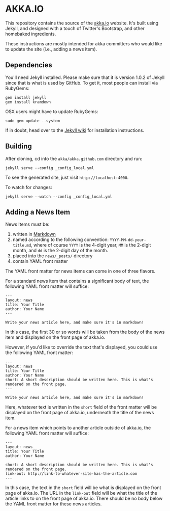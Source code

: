# AKKA.IO

This repository contains the source of the [akka.io](http:/akka.io) website. It's built using Jekyll, and designed with a touch of Twitter's Bootstrap, and other homebaked ingredients.

These instructions are mostly intended for akka committers who would like to update the site (i.e., adding a news item).

## Dependencies

You'll need Jekyll installed. Please make sure that it is version 1.0.2 of Jekyll since that is what is used by GitHub. To get it, most people can install via RubyGems:

    gem install jekyll
    gem install kramdown

OSX users might have to update RubyGems:

    sudo gem update --system

If in doubt, head over to the [Jekyll wiki](http://jekyllrb.com/docs/installation/) for installation instructions.

## Building

After cloning, cd into the `akka/akka.github.com` directory and run:

    jekyll serve --config _config_local.yml

To see the generated site, just visit `http://localhost:4000`.

To watch for changes:

    jekyll serve --watch --config _config_local.yml

## Adding a News Item

News Items must be:

1. written in [Markdown](http://daringfireball.net/projects/markdown/syntax)
2. named according to the following convention: `YYYY-MM-dd-your-title.md`, where of course `YYYY` is the 4-digit year, `MM` is the 2-digit month, and `dd` is the 2-digit day of the month.
3. placed into the `news/_posts/` directory
4. contain YAML front matter

The YAML front matter for news items can come in one of three flavors.

For a standard news item that contains a significant body of text, the following YAML front matter will suffice:

    ---
    layout: news
    title: Your Title
    author: Your Name
    ---

    Write your news article here, and make sure it's in markdown!

In this case, the first 30 or so words will be taken from the body of the news item and displayed on the front page of akka.io.

However, if you'd like to override the text that's displayed, you could use the following YAML front matter:

    ---
    layout: news
    title: Your Title
    author: Your Name
    short: A short description should be written here. This is what's rendered on the front page.
    ---

    Write your news article here, and make sure it's in markdown!

Here, whatever text is written in the `short` field of the front matter will be displayed on the front page of akka.io, underneath the title of the news item.

For a news item which points to another article outside of akka.io, the following YAML front matter will suffice:

    ---
    layout: news
    title: Your Title
    author: Your Name

    short: A short description should be written here. This is what's rendered on the front page.
    link-out: http://link-to-whatever-site-has-the-article.com
    ---

In this case, the text in the `short` field will be what is displayed on the front page of akka.io. The URL in the `link-out` field will be what the title of the article links to on the front page of akka.io. There should be no body below the YAML front matter for these news articles.

